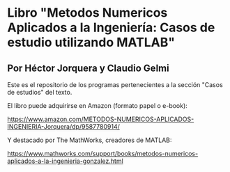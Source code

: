 # Libro "Metodos Numericos Aplicados a la Ingeniería: Casos de estudio utilizando MATLAB"
## Por Héctor Jorquera y Claudio Gelmi


Este es el repositorio de los programas pertenecientes a la sección "Casos de estudios" del texto.

El libro puede adquirirse en Amazon (formato papel o e-book):

https://www.amazon.com/METODOS-NUMERICOS-APLICADOS-INGENIERIA-Jorquera/dp/9587780914/

Y destacado por The MathWorks, creadores de MATLAB:

https://www.mathworks.com/support/books/metodos-numericos-aplicados-a-la-ingenieria-gonzalez.html
